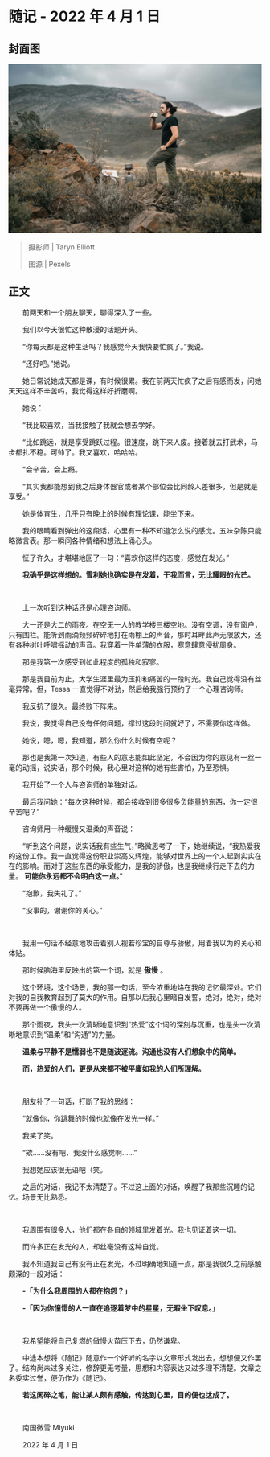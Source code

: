 # 随记 - 2022 年 4 月 1 日

## 封面图

![](https://raw.githubusercontent.com/TinySnow/GithubImageHosting/main/blog/articles/essays/pexels-taryn-elliott-5737938.jpg)

> 摄影师 | Taryn Elliott
>
> 图源 | Pexels

## 正文

　　前两天和一个朋友聊天，聊得深入了一些。

　　我们以今天很忙这种散漫的话题开头。

　　“你每天都是这种生活吗？我感觉今天我快要忙疯了。”我说。

　　“还好吧。”她说。

　　她日常说她成天都是课，有时候很累。我在前两天忙疯了之后有感而发，问她天天这样不辛苦吗，我觉得这样好折磨啊。

　　她说：

　　“我比较喜欢，当我接触了我就会想去学好。

　　“比如跳远，就是享受跳跃过程。很速度，跳下来人废。接着就去打武术，马步都扎不稳。可帅了。我又喜欢，哈哈哈。

　　“会辛苦，会上瘾。

　　“其实我都能想到我之后身体器官或者某个部位会比同龄人差很多，但是就是享受。”

　　她是体育生，几乎只有晚上的时候有理论课，能坐下来。

　　我的眼睛看到弹出的这段话，心里有一种不知道怎么说的感觉。五味杂陈只能略微言表。那一瞬间各种情绪和想法上涌心头。

　　怔了许久，才堪堪地回了一句：“喜欢你这样的态度，感觉在发光。”

　　**我确乎是这样想的。雪利她也确实是在发着，于我而言，无比耀眼的光芒。**

<br>

　　上一次听到这种话还是心理咨询师。

　　大一还是大二的雨夜。在空无一人的教学楼三楼空地。没有空调，没有窗户，只有围栏。能听到雨滴频频碎碎地打在雨棚上的声音，那时耳畔此声无限放大，还有各种树叶呼啸摇动的声音。我穿着一件单薄的衣服，寒意肆意侵扰周身。

　　那是我第一次感受到如此程度的孤独和寂寥。

　　那是我目前为止，大学生涯里最为压抑和痛苦的一段时光。我自己觉得没有丝毫异常。但，Tessa 一直觉得不对劲，然后给我强行预约了一个心理咨询师。

　　我反抗了很久。最终败下阵来。

　　我说，我觉得自己没有任何问题，撑过这段时间就好了，不需要你这样做。

　　她说，嗯，嗯，我知道，那么你什么时候有空呢？

　　那也是我第一次知道，有些人的意志能如此坚定，不会因为你的意见有一丝一毫的动摇，说实话，那个时候，我心里对这样的她有些害怕，乃至恐惧。

　　我开始了一个人与咨询师的单独对话。

　　最后我问她：“每次这种时候，都会接收到很多很多负能量的东西，你一定很辛苦吧？”

　　咨询师用一种缓慢又温柔的声音说：

　　“听到这个问题，说实话我有些生气，”略微思考了一下，她继续说，“我热爱我的这份工作。我一直觉得这份职业崇高又辉煌，能够对世界上的一个人起到实实在在的影响。而对于这些东西的承受能力，是我的骄傲，也是我继续行走下去的力量。 **可能你永远都不会明白这一点。**”

　　“抱歉，我失礼了。”

　　“没事的，谢谢你的关心。”

<br>

　　我用一句话不经意地攻击着别人视若珍宝的自尊与骄傲，用着我以为的关心和体贴。

　　那时候脑海里反映出的第一个词，就是 **傲慢** 。

　　这个环境，这个场景，我的那一句话，至今浓重地烙在我的记忆最深处。它们对我的自我教育起到了莫大的作用。自那以后我心里暗自发誓，绝对，绝对，绝对不要再做一个傲慢的人。

　　那个雨夜，我头一次清晰地意识到“热爱”这个词的深刻与沉重，也是头一次清晰地意识到“温柔”和“沟通”的力量。

　　**温柔与平静不是懦弱也不是随波逐流。沟通也没有人们想象中的简单。**

　　**而，热爱的人们，更是从来都不被平庸如我的人们所理解。**

<br>

　　朋友补了一句话，打断了我的思绪：

　　“就像你，你跳舞的时候也就像在发光一样。”

　　我笑了笑。

　　“欸……没有吧，我没什么感觉啊……”

　　我想她应该很无语吧（笑。

　　之后的对话，我记不太清楚了。不过这上面的对话，唤醒了我那些沉睡的记忆。场景无比熟悉。

<br>

　　我周围有很多人，他们都在各自的领域里发着光。我也见证着这一切。

　　而许多正在发光的人，却丝毫没有这种自觉。

　　我不知道我自己有没有正在发光，不过明确地知道一点，那是我很久之前感触颇深的一段对话：

　　**\-「为什么我周围的人都在抱怨？」**

　　**\-「因为你憧憬的人一直在追逐着梦中的星星，无暇坐下叹息。」**

<br>

　　我希望能将自己复燃的傲慢火苗压下去，仍然谦卑。

　　中途本想将《随记》随意作一个好听的名字以文章形式发出去，想想便又作罢了。结构尚未过多关注，修辞更无考量，思想和内容表达又过多理不清楚。文章之名委实过誉，便仍作为《随记》。

　　**若这闲碎之笔，能让某人颇有感触，传达到心里，目的便也达成了。**

<br>

　　南国微雪 Miyuki

　　2022 年 4 月 1 日